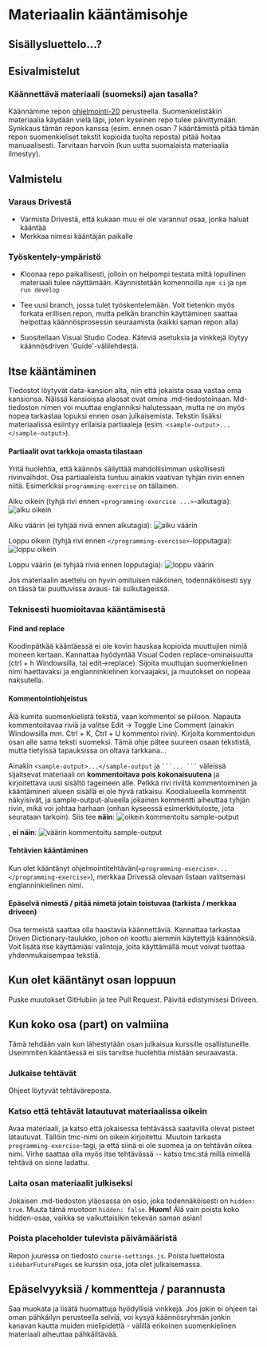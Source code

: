 # Materiaalin kääntämisohje

## Sisällysluettelo...?

## Esivalmistelut

### Käännettävä materiaali (suomeksi) ajan tasalla?

Käännämme repon [ohjelmointi-20](https://github.com/rage/ohjelmointi-20) perusteella. Suomenkielistäkin materiaalia käydään vielä läpi, joten kyseinen repo tulee päivittymään. Synkkaus tämän repon kanssa (esim. ennen osan 7 kääntämistä pitää tämän repon suomenkieliset tekstit kopioida tuolta reposta) pitää hoitaa manuaalisesti. Tarvitaan harvoin (kun uutta suomalaista materiaalia ilmestyy).

## Valmistelu


### Varaus Drivestä
* Varmista Drivestä, että kukaan muu ei ole varannut osaa, jonka haluat kääntää
* Merkkaa nimesi kääntäjän paikalle


### Työskentely-ympäristö
* Kloonaa repo paikallisesti, jolloin on helpompi testata miltä lopullinen materiaali tulee näyttämään. Käynnistetään komennoilla
  `npm ci`  ja `npm run develop`

* Tee uusi branch, jossa tulet työskentelemään. Voit tietenkin myös forkata erillisen repon, mutta pelkän branchin käyttäminen saattaa helpottaa käännösprosessin seuraamista (kaikki saman repon alla)
* Suositellaan Visual Studio Codea. Käteviä asetuksia ja vinkkejä löytyy käännösdriven 'Guide'-välilehdestä.


## Itse kääntäminen

Tiedostot löytyvät data-kansion alta, niin että jokaista osaa vastaa oma kansionsa. Näissä kansioissa alaosat ovat omina .md-tiedostoinaan. Md-tiedoston nimen voi muuttaa englanniksi halutessaan, mutta ne on myös nopea tarkastaa lopuksi ennen osan julkaisemista. Tekstin lisäksi materiaalissa esiintyy erilaisia partiaaleja (esim. `<sample-output>...</sample-output>`).

#### Partiaalit ovat tarkkoja omasta tilastaan

Yritä huolehtia, että käännös säilyttää mahdollisimman uskollisesti rivinvaihdot. Osa partiaaleista tuntuu ainakin vaativan tyhjän rivin ennen niitä. Esimerkiksi `programming-exercise` on tällainen.

Alku oikein (tyhjä rivi ennen `<programming-exercise ...>`-alkutagia):
![alku oikein](programming_ex_start_correct.png)

Alku väärin (ei tyhjää riviä ennen alkutagia):
![alku väärin](programming_ex_start_incorrect.png)

Loppu oikein (tyhjä rivi ennen `</programming-exercise>`-lopputagia):
![loppu oikein](programming_ex_end_correct.png)

Loppu väärin (ei tyhjää riviä ennen lopputagia):
![loppu väärin](programming_ex_end_incorrect.png)

Jos materiaalin asettelu on hyvin omituisen näköinen, todennäköisesti syy on tässä tai puuttuvissa avaus- tai sulkutageissä.

### Teknisesti huomioitavaa kääntämisestä

#### Find and replace

Koodinpätkää kääntäessä ei ole kovin hauskaa kopioida muuttujien nimiä moneen kertaan. Kannattaa hyödyntää Visual Coden replace-ominaisuutta (ctrl + h Windowsilla, tai edit->replace). Sijoita muuttujan suomenkielinen nimi haettavaksi ja englanninkielinen korvaajaksi, ja muutokset on nopeaa naksutella.


#### Kommentointiohjeistus

Älä kumita suomenkielistä tekstiä, vaan kommentoi se piiloon. Napauta kommentoitavaa riviä ja valitse Edit -> Toggle Line Comment (ainakin Windowsilla mm. Ctrl + K, Ctrl + U kommentoi rivin). Kirjoita kommentoidun osan alle sama teksti suomeksi. Tämä ohje pätee suureen osaan tekstistä, mutta tietyissä tapauksissa on oltava tarkkana...

Ainakin `<sample-output>...</sample-output` ja ` ```... ``` ` väleissä sijaitsevat materiaali on **kommentoitava pois kokonaisuutena** ja kirjoitettava uusi sisältö tageineen alle. Pelkkä rivi riviltä kommentoiminen ja kääntäminen alueen sisällä ei ole hyvä ratkaisu. Koodialueella kommentit näkyisivät, ja sample-output-alueella jokainen kommentti aiheuttaa tyhjän rivin, mikä voi johtaa harhaan (onhan kyseessä esimerkkituloste, jota seurataan tarkoin). Siis tee **näin**:
![oikein kommentoitu sample-output](sample_output_correct.png)

, **ei näin**:
![väärin kommentoitu sample-output](sample_output_incorrect.png)





#### Tehtävien kääntäminen

Kun olet kääntänyt ohjelmointitehtävän(`<programming-exercise>...</programming-exercise>`), merkkaa Drivessä olevaan listaan valitsemasi englanninkielinen nimi.

#### Epäselvä nimestä / pitää nimetä jotain toistuvaa (tarkista / merkkaa driveen)

Osa termeistä saattaa olla haastavia käännettäviä. Kannattaa tarkastaa Driven Dictionary-taulukko, johon on koottu aiemmin käytettyjä käännöksiä. Voit lisätä itse käyttämiäsi valintoja, joita käyttämällä muut voivat tuottaa yhdenmukaisempaa tekstiä.

## Kun olet kääntänyt osan loppuun

Puske muutokset GitHubiin ja tee Pull Request. Päivitä edistymisesi Driveen.

## Kun koko osa (part) on valmiina

Tämä tehdään vain kun lähestytään osan julkaisua kurssille osallistuneille. Useimmiten kääntäessä ei siis tarvitse huolehtia mistään seuraavasta.

### Julkaise tehtävät

Ohjeet löytyvät tehtäväreposta.

### Katso että tehtävät latautuvat materiaalissa oikein

Avaa materiaali, ja katso että jokaisessa tehtävässä saatavilla olevat pisteet latautuvat. Tällöin tmc-nimi on oikein kirjoitettu. Muutoin tarkasta `programming-exercise`-tagi, ja että siinä ei ole suomea ja on tehtävän oikea nimi. Virhe saattaa olla myös itse tehtävässä -- katso tmc:stä millä nimellä tehtävä on sinne ladattu.

### Laita osan materiaalit julkiseksi

Jokaisen .md-tiedoston yläosassa on osio, joka todennäköisesti on `hidden: true`. Muuta tämä muotoon `hidden: false`. **Huom!** Älä vain poista koko hidden-osaa, vaikka se vaikuttaisikin tekevän saman asian!

### Poista placeholder tulevista päivämääristä

Repon juuressa on tiedosto `course-settings.js`. Poista luettelosta `sidebarFuturePages` se kurssin osa, jota olet julkaisemassa.

## Epäselvyyksiä / kommentteja / parannusta

Saa muokata ja lisätä huomattuja hyödyllisiä vinkkejä. Jos jokin ei ohjeen tai oman pähkäilyn perusteella selviä, voi kysyä käännösryhmän jonkin kanavan kautta muiden mielipidettä - välillä erikoinen suomenkielinen materiaali aiheuttaa pähkäiltävää.
